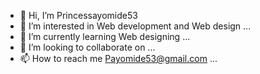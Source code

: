 - 👋 Hi, I’m Princessayomide53
- 👀 I’m interested in Web development and Web design ...
- 🌱 I’m currently learning Web designing ...
- 💞️ I’m looking to collaborate on ...
- 📫 How to reach me Payomide53@gmail.com ...

<!---
Princessayomide53/Princessayomide53 is a ✨ special ✨ repository because its `README.md` (this file) appears on your GitHub profile.
You can click the Preview link to take a look at your changes.
--->
